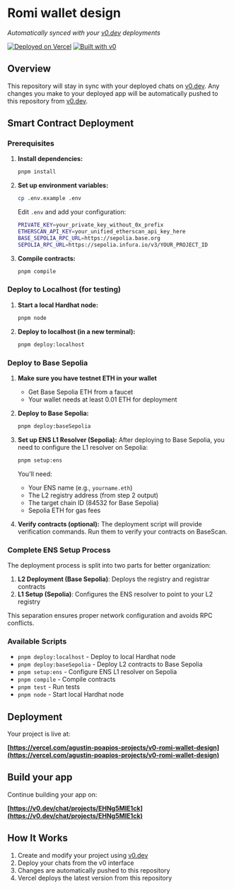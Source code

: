# Romi wallet design

*Automatically synced with your [v0.dev](https://v0.dev) deployments*

[![Deployed on Vercel](https://img.shields.io/badge/Deployed%20on-Vercel-black?style=for-the-badge&logo=vercel)](https://vercel.com/agustin-poapios-projects/v0-romi-wallet-design)
[![Built with v0](https://img.shields.io/badge/Built%20with-v0.dev-black?style=for-the-badge)](https://v0.dev/chat/projects/EHNg5MIE1ck)

## Overview

This repository will stay in sync with your deployed chats on [v0.dev](https://v0.dev).
Any changes you make to your deployed app will be automatically pushed to this repository from [v0.dev](https://v0.dev).

## Smart Contract Deployment

### Prerequisites

1. **Install dependencies:**
   ```bash
   pnpm install
   ```

2. **Set up environment variables:**
   ```bash
   cp .env.example .env
   ```
   
   Edit `.env` and add your configuration:
   ```bash
   PRIVATE_KEY=your_private_key_without_0x_prefix
   ETHERSCAN_API_KEY=your_unified_etherscan_api_key_here
   BASE_SEPOLIA_RPC_URL=https://sepolia.base.org
   SEPOLIA_RPC_URL=https://sepolia.infura.io/v3/YOUR_PROJECT_ID
   ```

3. **Compile contracts:**
   ```bash
   pnpm compile
   ```

### Deploy to Localhost (for testing)

1. **Start a local Hardhat node:**
   ```bash
   pnpm node
   ```
   
2. **Deploy to localhost (in a new terminal):**
   ```bash
   pnpm deploy:localhost
   ```

### Deploy to Base Sepolia

1. **Make sure you have testnet ETH in your wallet**
   - Get Base Sepolia ETH from a faucet
   - Your wallet needs at least 0.01 ETH for deployment

2. **Deploy to Base Sepolia:**
   ```bash
   pnpm deploy:baseSepolia
   ```

3. **Set up ENS L1 Resolver (Sepolia):**
   After deploying to Base Sepolia, you need to configure the L1 resolver on Sepolia:
   ```bash
   pnpm setup:ens
   ```
   
   You'll need:
   - Your ENS name (e.g., `yourname.eth`)
   - The L2 registry address (from step 2 output)
   - The target chain ID (84532 for Base Sepolia)
   - Sepolia ETH for gas fees

4. **Verify contracts (optional):**
   The deployment script will provide verification commands. Run them to verify your contracts on BaseScan.

### Complete ENS Setup Process

The deployment process is split into two parts for better organization:

1. **L2 Deployment (Base Sepolia)**: Deploys the registry and registrar contracts
2. **L1 Setup (Sepolia)**: Configures the ENS resolver to point to your L2 registry

This separation ensures proper network configuration and avoids RPC conflicts.

### Available Scripts

- `pnpm deploy:localhost` - Deploy to local Hardhat node
- `pnpm deploy:baseSepolia` - Deploy L2 contracts to Base Sepolia
- `pnpm setup:ens` - Configure ENS L1 resolver on Sepolia
- `pnpm compile` - Compile contracts
- `pnpm test` - Run tests
- `pnpm node` - Start local Hardhat node

## Deployment

Your project is live at:

**[https://vercel.com/agustin-poapios-projects/v0-romi-wallet-design](https://vercel.com/agustin-poapios-projects/v0-romi-wallet-design)**

## Build your app

Continue building your app on:

**[https://v0.dev/chat/projects/EHNg5MIE1ck](https://v0.dev/chat/projects/EHNg5MIE1ck)**

## How It Works

1. Create and modify your project using [v0.dev](https://v0.dev)
2. Deploy your chats from the v0 interface
3. Changes are automatically pushed to this repository
4. Vercel deploys the latest version from this repository
